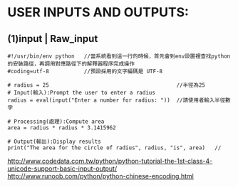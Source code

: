 # USER INPUTS AND OUTPUTS:
## (1)input | Raw_input
```
#!/usr/bin/env python   //當系統看到這一行的時候，首先會到env設置裡查找python的安裝路徑，再調用對應路徑下的解釋器程序完成操作
#coding=utf-8           //預設採用的文字編碼是 UTF-8

# radius = 25                                        //半徑為25
# Input(輸入):Prompt the user to enter a radius      
radius = eval(input("Enter a number for radius: "))  //請使用者輸入半徑數字

# Processing(處理):Compute area
area = radius * radius * 3.1415962

# Output(輸出):Display results
print("The area for the circle of radius", radius, "is", area)   //
```

http://www.codedata.com.tw/python/python-tutorial-the-1st-class-4-unicode-support-basic-input-output/
http://www.runoob.com/python/python-chinese-encoding.html
